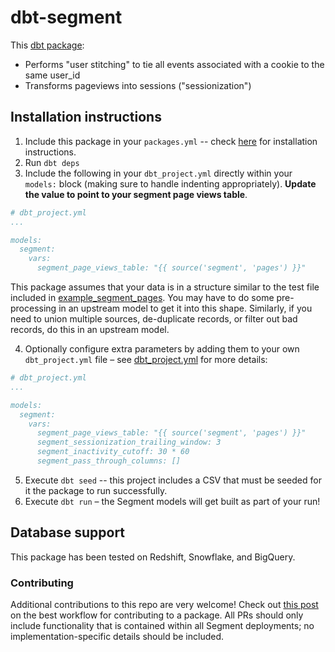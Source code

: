 # dbt-segment
This [dbt package](https://docs.getdbt.com/docs/package-management):
* Performs "user stitching" to tie all events associated with a cookie to the same user_id
* Transforms pageviews into sessions ("sessionization")


## Installation instructions

1. Include this package in your `packages.yml` -- check [here](https://hub.getdbt.com/fishtown-analytics/segment/latest/)
for installation instructions.
2. Run `dbt deps`
3. Include the following in your `dbt_project.yml` directly within your
`models:` block (making sure to handle indenting appropriately). **Update the value to point to your segment page views table**.

```YAML
# dbt_project.yml
...

models:
  segment:
    vars:
      segment_page_views_table: "{{ source('segment', 'pages') }}"

```
This package assumes that your data is in a structure similar to the test
file included in [example_segment_pages](integration_tests/data/example_segment_pages.csv).
You may have to do some pre-processing in an upstream model to get it into this shape.
Similarly, if you need to union multiple sources, de-duplicate records, or filter
out bad records, do this in an upstream model.

4. Optionally configure extra parameters by adding them to your own `dbt_project.yml` file – see [dbt_project.yml](dbt_project.yml)
for more details:
```yaml
# dbt_project.yml
...

models:
  segment:
    vars:
      segment_page_views_table: "{{ source('segment', 'pages') }}"
      segment_sessionization_trailing_window: 3
      segment_inactivity_cutoff: 30 * 60
      segment_pass_through_columns: []

```
5. Execute `dbt seed` -- this project includes a CSV that must be seeded for it
the package to run successfully.
6. Execute `dbt run` – the Segment models will get built as part of your run!

## Database support
This package has been tested on Redshift, Snowflake, and BigQuery.

### Contributing
Additional contributions to this repo are very welcome! Check out [this post](https://discourse.getdbt.com/t/contributing-to-a-dbt-package/657) on the best workflow for contributing to a package. All PRs should only include functionality that is contained within all Segment deployments; no implementation-specific details should be included.
